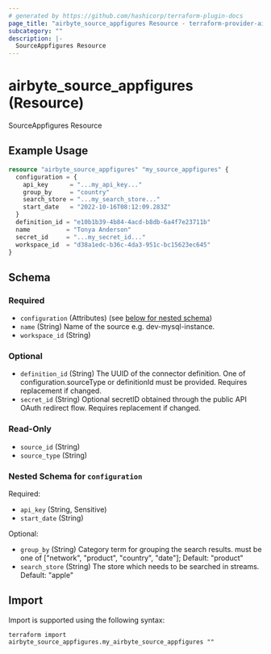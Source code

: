 ```yaml
---
# generated by https://github.com/hashicorp/terraform-plugin-docs
page_title: "airbyte_source_appfigures Resource - terraform-provider-airbyte"
subcategory: ""
description: |-
  SourceAppfigures Resource
---
```


# airbyte_source_appfigures (Resource)

SourceAppfigures Resource

## Example Usage

```terraform
resource "airbyte_source_appfigures" "my_source_appfigures" {
  configuration = {
    api_key      = "...my_api_key..."
    group_by     = "country"
    search_store = "...my_search_store..."
    start_date   = "2022-10-16T08:12:09.283Z"
  }
  definition_id = "e10b1b39-4b84-4acd-b8db-6a4f7e23711b"
  name          = "Tonya Anderson"
  secret_id     = "...my_secret_id..."
  workspace_id  = "d38a1edc-b36c-4da3-951c-bc15623ec645"
}
```

<!-- schema generated by tfplugindocs -->
## Schema

### Required

- `configuration` (Attributes) (see [below for nested schema](#nestedatt--configuration))
- `name` (String) Name of the source e.g. dev-mysql-instance.
- `workspace_id` (String)

### Optional

- `definition_id` (String) The UUID of the connector definition. One of configuration.sourceType or definitionId must be provided. Requires replacement if changed.
- `secret_id` (String) Optional secretID obtained through the public API OAuth redirect flow. Requires replacement if changed.

### Read-Only

- `source_id` (String)
- `source_type` (String)

<a id="nestedatt--configuration"></a>
### Nested Schema for `configuration`

Required:

- `api_key` (String, Sensitive)
- `start_date` (String)

Optional:

- `group_by` (String) Category term for grouping the search results. must be one of ["network", "product", "country", "date"]; Default: "product"
- `search_store` (String) The store which needs to be searched in streams. Default: "apple"

## Import

Import is supported using the following syntax:

```shell
terraform import airbyte_source_appfigures.my_airbyte_source_appfigures ""
```
